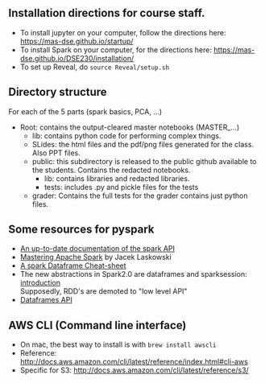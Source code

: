 ## Installation directions for course staff.

* To install jupyter on your computer, follow the directions here: https://mas-dse.github.io/startup/
* To install Spark on your computer, for the directions here: https://mas-dse.github.io/DSE230/installation/
* To set up Reveal, do `source Reveal/setup.sh`

## Directory structure

For each of the 5 parts (spark basics, PCA, ...)
* Root: contains the output-cleared master notebooks (MASTER_...)
   * lib: contains python code for performing complex things.
   * SLides: the html files and the pdf/png files generated for the class. Also PPT files.
   * public: this subdirectory is released to the public github available to the students.
     Contains the redacted notebooks. 
      * lib: contains libraries and redacted libraries.
      * tests: includes .py and pickle files for the tests
   * grader: Contains the full tests for the grader
             contains just python files.

## Some resources for pyspark

 * [An up-to-date documentation of the spark API](http://takwatanabe.me/pyspark/generated/pyspark.html)
 * [Mastering Apache Spark](https://jaceklaskowski.gitbooks.io/mastering-apache-spark/) by Jacek Laskowski
 * [A spark Dataframe Cheat-sheet](https://gist.github.com/evenv/b4d5f3054d7260e6c3d3)
 * The new abstractions in Spark2.0 are dataframes and sparksession: [introduction](http://spark.apache.org/docs/latest/sql-programming-guide.html#datasets-and-dataframes)  
 Supposedly, RDD's are demoted to "low level API"
 * [Dataframes API](http://spark.apache.org/docs/latest/api/python/pyspark.sql.html?highlight=dataframe#pyspark.sql.DataFrame)

 
 ## AWS CLI (Command line interface)
 * On mac, the best way to install is with `brew install awscli`
 * Reference: http://docs.aws.amazon.com/cli/latest/reference/index.html#cli-aws
 * Specific for S3: http://docs.aws.amazon.com/cli/latest/reference/s3/
 
